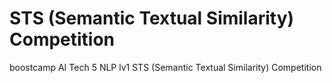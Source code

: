 # STS (Semantic Textual Similarity) Competition
boostcamp AI Tech 5 NLP lv1 STS (Semantic Textual Similarity) Competition